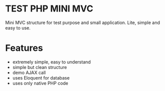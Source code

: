# TEST PHP MINI MVC 
Mini MVC structure for test purpose and small application. Lite, simple and easy to use.

# Features
* extremely simple, easy to understand
* simple but clean structure
* demo AJAX call
* uses Eloquent for database
* uses only native PHP code
